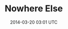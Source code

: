 ---
title: Nowhere Else
image_url: /img/project-previews/nowhere-else.png
vimeo_id: 77569144
date: 2014-03-20 03:01 UTC
label: Documentaries
type: video
---
